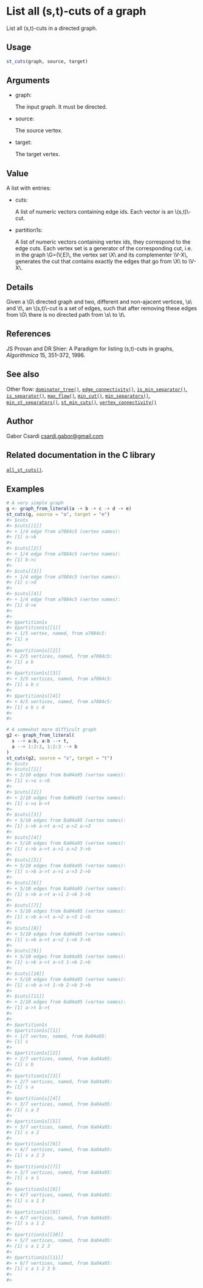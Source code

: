 # List all (s,t)-cuts of a graph

List all (s,t)-cuts in a directed graph.

## Usage

``` r
st_cuts(graph, source, target)
```

## Arguments

- graph:

  The input graph. It must be directed.

- source:

  The source vertex.

- target:

  The target vertex.

## Value

A list with entries:

- cuts:

  A list of numeric vectors containing edge ids. Each vector is an
  \\(s,t)\\-cut.

- partition1s:

  A list of numeric vectors containing vertex ids, they correspond to
  the edge cuts. Each vertex set is a generator of the corresponding
  cut, i.e. in the graph \\G=(V,E)\\, the vertex set \\X\\ and its
  complementer \\V-X\\, generates the cut that contains exactly the
  edges that go from \\X\\ to \\V-X\\.

## Details

Given a \\G\\ directed graph and two, different and non-ajacent
vertices, \\s\\ and \\t\\, an \\(s,t)\\-cut is a set of edges, such that
after removing these edges from \\G\\ there is no directed path from
\\s\\ to \\t\\.

## References

JS Provan and DR Shier: A Paradigm for listing (s,t)-cuts in graphs,
*Algorithmica* 15, 351–372, 1996.

## See also

Other flow:
[`dominator_tree()`](https://r.igraph.org/reference/dominator_tree.md),
[`edge_connectivity()`](https://r.igraph.org/reference/edge_connectivity.md),
[`is_min_separator()`](https://r.igraph.org/reference/is_min_separator.md),
[`is_separator()`](https://r.igraph.org/reference/is_separator.md),
[`max_flow()`](https://r.igraph.org/reference/max_flow.md),
[`min_cut()`](https://r.igraph.org/reference/min_cut.md),
[`min_separators()`](https://r.igraph.org/reference/min_separators.md),
[`min_st_separators()`](https://r.igraph.org/reference/min_st_separators.md),
[`st_min_cuts()`](https://r.igraph.org/reference/st_min_cuts.md),
[`vertex_connectivity()`](https://r.igraph.org/reference/vertex_connectivity.md)

## Author

Gabor Csardi <csardi.gabor@gmail.com>

## Related documentation in the C library

[`all_st_cuts()`](https://igraph.org/c/html/latest/igraph-Flows.html#igraph_all_st_cuts).

## Examples

``` r
# A very simple graph
g <- graph_from_literal(a -+ b -+ c -+ d -+ e)
st_cuts(g, source = "a", target = "e")
#> $cuts
#> $cuts[[1]]
#> + 1/4 edge from a7084c5 (vertex names):
#> [1] a->b
#> 
#> $cuts[[2]]
#> + 1/4 edge from a7084c5 (vertex names):
#> [1] b->c
#> 
#> $cuts[[3]]
#> + 1/4 edge from a7084c5 (vertex names):
#> [1] c->d
#> 
#> $cuts[[4]]
#> + 1/4 edge from a7084c5 (vertex names):
#> [1] d->e
#> 
#> 
#> $partition1s
#> $partition1s[[1]]
#> + 1/5 vertex, named, from a7084c5:
#> [1] a
#> 
#> $partition1s[[2]]
#> + 2/5 vertices, named, from a7084c5:
#> [1] a b
#> 
#> $partition1s[[3]]
#> + 3/5 vertices, named, from a7084c5:
#> [1] a b c
#> 
#> $partition1s[[4]]
#> + 4/5 vertices, named, from a7084c5:
#> [1] a b c d
#> 
#> 

# A somewhat more difficult graph
g2 <- graph_from_literal(
  s --+ a:b, a:b --+ t,
  a --+ 1:2:3, 1:2:3 --+ b
)
st_cuts(g2, source = "s", target = "t")
#> $cuts
#> $cuts[[1]]
#> + 2/10 edges from 8a04a95 (vertex names):
#> [1] s->a s->b
#> 
#> $cuts[[2]]
#> + 2/10 edges from 8a04a95 (vertex names):
#> [1] s->a b->t
#> 
#> $cuts[[3]]
#> + 5/10 edges from 8a04a95 (vertex names):
#> [1] s->b a->t a->1 a->2 a->3
#> 
#> $cuts[[4]]
#> + 5/10 edges from 8a04a95 (vertex names):
#> [1] s->b a->t a->1 a->2 3->b
#> 
#> $cuts[[5]]
#> + 5/10 edges from 8a04a95 (vertex names):
#> [1] s->b a->t a->1 a->3 2->b
#> 
#> $cuts[[6]]
#> + 5/10 edges from 8a04a95 (vertex names):
#> [1] s->b a->t a->1 2->b 3->b
#> 
#> $cuts[[7]]
#> + 5/10 edges from 8a04a95 (vertex names):
#> [1] s->b a->t a->2 a->3 1->b
#> 
#> $cuts[[8]]
#> + 5/10 edges from 8a04a95 (vertex names):
#> [1] s->b a->t a->2 1->b 3->b
#> 
#> $cuts[[9]]
#> + 5/10 edges from 8a04a95 (vertex names):
#> [1] s->b a->t a->3 1->b 2->b
#> 
#> $cuts[[10]]
#> + 5/10 edges from 8a04a95 (vertex names):
#> [1] s->b a->t 1->b 2->b 3->b
#> 
#> $cuts[[11]]
#> + 2/10 edges from 8a04a95 (vertex names):
#> [1] a->t b->t
#> 
#> 
#> $partition1s
#> $partition1s[[1]]
#> + 1/7 vertex, named, from 8a04a95:
#> [1] s
#> 
#> $partition1s[[2]]
#> + 2/7 vertices, named, from 8a04a95:
#> [1] s b
#> 
#> $partition1s[[3]]
#> + 2/7 vertices, named, from 8a04a95:
#> [1] s a
#> 
#> $partition1s[[4]]
#> + 3/7 vertices, named, from 8a04a95:
#> [1] s a 3
#> 
#> $partition1s[[5]]
#> + 3/7 vertices, named, from 8a04a95:
#> [1] s a 2
#> 
#> $partition1s[[6]]
#> + 4/7 vertices, named, from 8a04a95:
#> [1] s a 2 3
#> 
#> $partition1s[[7]]
#> + 3/7 vertices, named, from 8a04a95:
#> [1] s a 1
#> 
#> $partition1s[[8]]
#> + 4/7 vertices, named, from 8a04a95:
#> [1] s a 1 3
#> 
#> $partition1s[[9]]
#> + 4/7 vertices, named, from 8a04a95:
#> [1] s a 1 2
#> 
#> $partition1s[[10]]
#> + 5/7 vertices, named, from 8a04a95:
#> [1] s a 1 2 3
#> 
#> $partition1s[[11]]
#> + 6/7 vertices, named, from 8a04a95:
#> [1] s a 1 2 3 b
#> 
#> 
```
